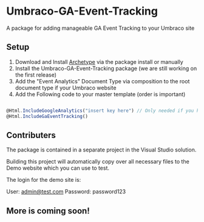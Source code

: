 # Umbraco-GA-Event-Tracking

A package for adding manageable GA Event Tracking to your Umbraco site

## Setup

1. Download and Install [Archetype](https://our.umbraco.org/projects/backoffice-extensions/archetype) via the package install or manually
2. Install the Umbraco-GA-Event-Tracking package (we are still working on the first release)
3. Add the "Event Analytics" Document Type via composition to the root document type if your Umbraco website
4. Add the Following code to your master template (order is important)

```javascript

@Html.IncludeGoogleAnalytics("insert key here") // Only needed if you have not already included Google Analytics
@Html.IncludeGaEventTracking()

```

## Contributers

The package is contained in a separate project in the Visual Studio solution. 

Building this project will automatically copy over all necessary files to the Demo website which you can use to test.

The login for the demo site is: 

User: admin@test.com
Password: password123

## More is coming soon!
